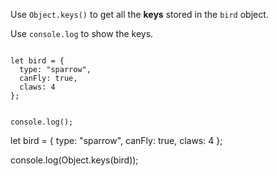 Use `Object.keys()` to
get all the **keys** stored
in the `bird` object.

Use `console.log` to show the keys.

<Editor lang="javascript" type="exercise">
<code>
let bird = {
  type: "sparrow",
  canFly: true,
  claws: 4
};

console.log();
</code>

<solution>
let bird = {
  type: "sparrow",
  canFly: true,
  claws: 4
};

console.log(Object.keys(bird));
</solution>
</Editor>